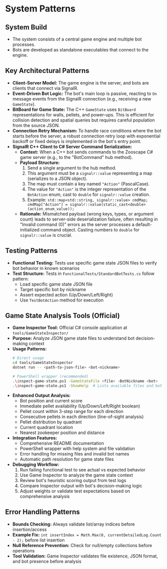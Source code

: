 # System Patterns

## System Build

- The system consists of a central game engine and multiple bot processes.
- Bots are developed as standalone executables that connect to the engine.

## Key Architectural Patterns

- **Client-Server Model:** The game engine is the server, and bots are clients that connect via SignalR.
- **Event-Driven Bot Logic:** The bot's main loop is passive, reacting to `On` message events from the SignalR connection (e.g., receiving a new `GameState`).
- **BitBoard for Game State:** The C++ `GameState` uses `BitBoard` representations for walls, pellets, and power-ups. This is efficient for collision detection and spatial queries but requires careful population from the source JSON.
- **Connection Retry Mechanism:** To handle race conditions where the bot starts before the server, a robust connection retry loop with exponential backoff or fixed delays is implemented in the bot's entry point.
- **SignalR C++ Client to C# Server Command Serialization:**
    - **Context:** When a C++ bot sends commands to the Zooscape C# game server (e.g., to the "BotCommand" hub method).
    - **Payload Structure:**
        1.  Send a single argument to the hub method.
        2.  This argument must be a `signalr::value` representing a map (serializes to a JSON object).
        3.  The map must contain a key named `"Action"` (PascalCase).
        4.  The value for `"Action"` is the integer representation of the `BotAction` enum, cast to `double` for `signalr::value` creation.
        5.  Example: `std::map<std::string, signalr::value> cmdMap; cmdMap["Action"] = signalr::value(static_cast<double>(action_enum_value));`
    - **Rationale:** Mismatched payload (wrong keys, types, or argument count) leads to server-side deserialization failure, often resulting in "Invalid command (0)" errors as the server processes a default-initialized command object. Casting numbers to `double` for `signalr::value` is crucial.

## Testing Patterns

- **Functional Testing:** Tests use specific game state JSON files to verify bot behavior in known scenarios
- **Test Structure:** Tests in `FunctionalTests/StandardBotTests.cs` follow pattern:
  - Load specific game state JSON file
  - Target specific bot by nickname
  - Assert expected action (Up/Down/Left/Right)
  - Use `TestBotAction` method for execution

## Game State Analysis Tools (Official)

- **Game Inspector Tool:** Official C# console application at `tools/GameStateInspector/`
- **Purpose:** Analyze JSON game state files to understand bot decision-making context
- **Usage Patterns:**
  ```bash
  # Direct usage
  cd tools/GameStateInspector
  dotnet run -- <path-to-json-file> <bot-nickname>
  
  # PowerShell wrapper (recommended)
  .\inspect-game-state.ps1 -GameStateFile <file> -BotNickname <bot>
  .\inspect-game-state.ps1 -ShowHelp  # Lists available files and bots
  ```
- **Enhanced Output Analysis:**
  - Bot position and current score
  - Immediate pellet availability (Up/Down/Left/Right boolean)
  - Pellet count within 3-step range for each direction
  - Consecutive pellets in each direction (line-of-sight analysis)
  - Pellet distribution by quadrant
  - Current quadrant location
  - Nearest zookeeper position and distance
- **Integration Features:**
  - Comprehensive README documentation
  - PowerShell wrapper with help system and file validation
  - Error handling for missing files and invalid bot names
  - Automatic path resolution for game state files
- **Debugging Workflow:**
  1. Run failing functional test to see actual vs expected behavior
  2. Use Game Inspector to analyze the game state context
  3. Review bot's heuristic scoring output from test logs
  4. Compare Inspector output with bot's decision-making logic
  5. Adjust weights or validate test expectations based on comprehensive analysis

## Error Handling Patterns

- **Bounds Checking:** Always validate list/array indices before insertion/access
- **Example Fix:** `int insertIndex = Math.Max(0, currentDetailedLog.Count - 2);` before list insertion
- **Null Reference Prevention:** Check for null/empty collections before operations
- **Tool Validation:** Game Inspector validates file existence, JSON format, and bot presence before analysis